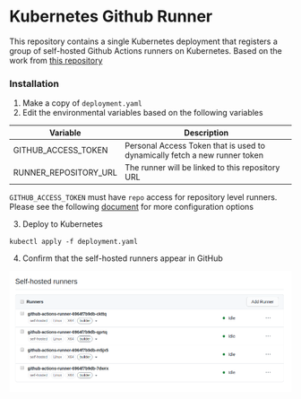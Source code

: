# Kubernetes Github Runner

This repository contains a single Kubernetes deployment that registers a group of self-hosted Github Actions runners on Kubernetes. Based on the work from [this repository](https://github.com/tcardonne/docker-github-runner)

### Installation

1. Make a copy of `deployment.yaml`
2. Edit the environmental variables based on the following variables

| Variable              | Description                                                                |
|-----------------------|----------------------------------------------------------------------------|
| GITHUB_ACCESS_TOKEN   | Personal Access Token that is used to dynamically fetch a new runner token |
| RUNNER_REPOSITORY_URL | The runner will be linked to this repository URL                           |

`GITHUB_ACCESS_TOKEN` must have `repo` access for repository level runners. Please see the following [document](https://github.com/tcardonne/docker-github-runner#environment-variables) for more configuration options

3. Deploy to Kubernetes

```
kubectl apply -f deployment.yaml
```

4. Confirm that the self-hosted runners appear in GitHub

![](/runners.png)
